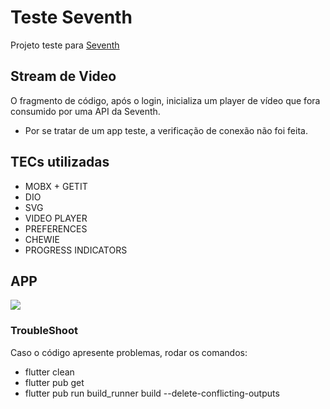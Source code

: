 # Teste Seventh

Projeto teste para [Seventh](https://www.seventh.com.br/)

## Stream de Video

 O fragmento de código, após o login, inicializa um player de vídeo que fora consumido por uma API da Seventh.
 
 - Por se tratar de um app teste, a verificação de conexão não foi feita.

## TECs utilizadas

- MOBX + GETIT
- DIO
- SVG
- VIDEO PLAYER
- PREFERENCES
- CHEWIE
- PROGRESS INDICATORS

## APP

![](https://i.imgur.com/6PDLbW9.gif)

### TroubleShoot

Caso o código apresente problemas, rodar os comandos:

- flutter clean 
- flutter pub get
- flutter pub run build_runner build --delete-conflicting-outputs
